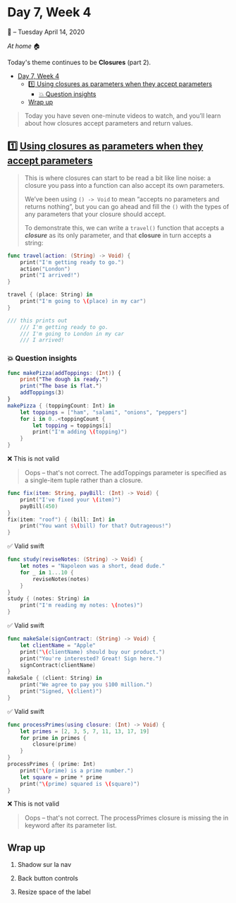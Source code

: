 # Day 7, Week 4

:calendar: – Tuesday April 14, 2020

*At home* :house:

Today's theme continues to be **Closures** (part 2).

- [Day 7, Week 4](#day-7-week-4)
	- [:one: Using closures as parameters when they accept parameters](#one-using-closures-as-parameters-when-they-accept-parameters)
		- [:boom: Question insights](#boom-question-insights)
	- [Wrap up](#wrap-up)

>Today you have seven one-minute videos to watch, and you’ll learn about how closures accept parameters and return values.

## :one: [Using closures as parameters when they accept parameters](https://www.hackingwithswift.com/sixty/6/6/using-closures-as-parameters-when-they-accept-parameters)

>This is where closures can start to be read a bit like line noise: a closure you pass into a function can also accept its own parameters.
>
>We’ve been using `() -> Void` to mean “accepts no parameters and returns nothing”, but you can go ahead and fill the `()` with the types of any parameters that your closure should accept.
>
>To demonstrate this, we can write a `travel()` function that accepts a ***closure*** as its only parameter, and that **closure** in turn accepts a string:

```swift
func travel(action: (String) -> Void) {
    print("I'm getting ready to go.")
    action("London")
    print("I arrived!")
}

travel { (place: String) in
    print("I'm going to \(place) in my car")
}

/// this prints out
    /// I'm getting ready to go.
    /// I'm going to London in my car
    /// I arrived!

```

### :boom: Question insights

```swift
func makePizza(addToppings: (Int)) {
	print("The dough is ready.")
	print("The base is flat.")
	addToppings(3)
}
makePizza { (toppingCount: Int) in
	let toppings = ["ham", "salami", "onions", "peppers"]
	for i in 0..<toppingCount {
		let topping = toppings[i]
		print("I'm adding \(topping)")
	}
}
```

:x: This is not valid
> Oops – that's not correct. The addToppings parameter is specified as a single-item tuple rather than a closure.

```swift
func fix(item: String, payBill: (Int) -> Void) {
	print("I've fixed your \(item)")
	payBill(450)
}
fix(item: "roof") { (bill: Int) in
	print("You want $\(bill) for that? Outrageous!")
}
```

:white_check_mark: Valid swift

```swift
func study(reviseNotes: (String) -> Void) {
	let notes = "Napoleon was a short, dead dude."
	for _ in 1...10 {
		reviseNotes(notes)
	}
}
study { (notes: String) in
	print("I'm reading my notes: \(notes)")
}
```

:white_check_mark: Valid swift

```swift
func makeSale(signContract: (String) -> Void) {
	let clientName = "Apple"
	print("\(clientName) should buy our product.")
	print("You're interested? Great! Sign here.")
	signContract(clientName)
}
makeSale { (client: String) in
	print("We agree to pay you $100 million.")
	print("Signed, \(client)")
}
```
:white_check_mark: Valid swift


```swift
func processPrimes(using closure: (Int) -> Void) {
	let primes = [2, 3, 5, 7, 11, 13, 17, 19]
	for prime in primes {
		closure(prime)
	}
}
processPrimes { (prime: Int) 
	print("\(prime) is a prime number.")
	let square = prime * prime
	print("\(prime) squared is \(square)")
}
```

:x:  This is not valid
>Oops – that's not correct. The processPrimes closure is missing the in keyword after its parameter list.





## Wrap up

1) Shadow sur la nav

2) Back button controls

3) Resize space of the label